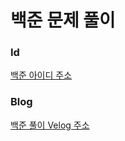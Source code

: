 # 백준 문제 풀이
### Id
[백준 아이디 주소](https://solved.ac/profile/joon2721)

### Blog 
[백준 풀이 Velog 주소](https://velog.io/@joon6093/series/%EB%B0%B1%EC%A4%80)
